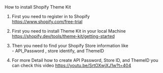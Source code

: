 How to install Shopify Theme Kit
1. First you need to register in to Shopify <br>
   https://www.shopify.com/free-trial

2. First you need to install Theme Kit in your local Machine <br>
   https://shopify.dev/tools/theme-kit/getting-started
   
3. Then you need to find your Shopify Store information like <br> - API_Password , store identify, and ThemeID

4. For more Detail how to create API Password, Store ID, and ThemeID you can check this video https://youtu.be/SrtOXwjXJ1w?t=404